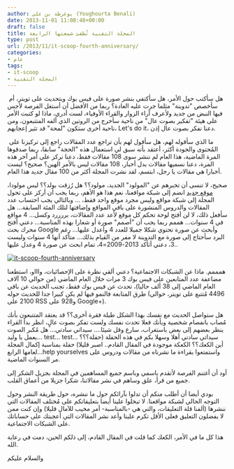 ```yaml
---
author: يوغرطة بن علي (Youghourta Benali)
date: 2013-11-01 11:08:48+00:00
draft: false
title: المجلة التقنية تُطفئ شمعتها الرابعة
type: post
url: /2013/11/it-scoop-fourth-anniversary/
categories:
- عام
tags:
- it-scoop
- المجلة التقنية
---
```


 هل سأكتب حول الأمر، هل سأكتفي بنشر صورة على فيس بوك وبتحديث على تويتر، أم سأخصص "تدوينة" مثلما جرت عليه العادة؟ ربما من الأفضل أن أستغل الفرصة لأجس فيها النبض من جديد ولأعرف آراء الزوار والقراء الأوفياء، لست أدري، ماذا لو كتبت الأمر على هيئة "تفكير بصوت عال" من ناحية سأخرج من الروتين الذي ألفه المتتبعون، ومن ناحية أخرى ستكون "لمحة" قد تثير إعجابهم، Let's do it، دعنا نفكر بصوت عال إذن.




 ما الذي سأقوله لهم، هل سأقول لهم بأن تراجع عدد المقالات راجع إلى تركيزنا على المُحتوى والجودة أكثر، أعتقد بأنه سبق لي استعمال هذه "الحجة" سابقا، ربما صدقوها المرة الماضية، هذا العام لم ننشر سوى 108 مقالات فقط، دعنا نركز على أمر آخر هذه المرة، دعنا نسميها مقالات بدل أخبار، 108 مقالات ليس بالأمر الهين؟ صحيح؟ ليست أخبارا هي مقالات يا رجل، ابتسم، لقد نشرت المجلة أكثر من 100 مقال جديد هذا العام.




صحيح، لا تنسى أن تخبرهم عن "المولود" الجديد، مولود؟؟ هل رُزقت بولد؟؟ ليس مولودا، [موقع جديد](http://www.arabicgit.com/) انضم إلى شبكة مواقعنا، نعم هذا هو الأهم، ربما يجب أن أركز على تحول المجلة إلى شبكة مواقع وليس مجرد موقع واحد فقط، … وبالتالي يجب احتساب عدد المقالات والدروس المنشورة على باقي المواقع وإضافتها لتلك المئة السابقة... هل سأفعل ذلك، لا لن أفتح لوحة تحكم كل موقع لأعد عدد المقالات، بررررد وكسل... 4 مواقع في 4 سنوات... هممم ربما يجب أن "أصمم" صورة أو شعارا بهذه المناسبة... دعني أفتح محرك بحث Google وأبحث عن صورة تحتوي شكلا جميلا للعدد 4 وأعدل عليها... رغم البرد سأحتاج إلى صورة مع التدوينة لا مفر من القيام بذلك... متأكد أنها 4 سنوات وليست 3، دعني أتأكد 2013-2009=4، تمام ابحث عن صورة 4 وعدل عليها..




[![it-scoop-fourth-anniversary](http://www.it-scoop.com/wp-content/uploads/2013/11/it-scoop-fourth-anniversary.png)
](http://www.it-scoop.com/wp-content/uploads/2013/11/it-scoop-fourth-anniversary.png)




همممم. ماذا عن الشبكات الاجتماعية؟ دعني ألقي نظرة على الإحصائيات، واااو، استطعنا مضاعفة عدد المتابعين على فيس بوك 3 مرات خلال العام الماضي (من حوالي 10 آلاف العام الماضي إلى 38 ألف حاليا)، تحدث عن فيس بوك فقط، تجنب الحديث عن باقي طرق المتابعة فالنمو فيها لم يكن كبيرا جدا للحديث حوله (4496 مُتتبع على تويتر، حوالي 2100 على RSS و928 على Google+).




هل ستواصل الحديث مع نفسك بهذا الشكل طيلة فقرة أخرى؟؟ قد يعتقد المتتبعون بأنك مُصاب بانفصام شخصية وبأنك فعلا تحدث نفسك ولست تفكر بصوت عالٍ، انظر بدأ القراء ينظر بعضهم إلى بعض باستغراب، سارع وقل شيئا.... سيداتي سادتي... هل مُكبر الصوت يعمل يا وليد... test... test... سيداتي سادتي أهلا وسهلا بكم في هذه الحفلة (حفلة؟؟؟ أين الكعك؟؟ الكعكة موجودة في المقال القادم.. اصبر قليلا) حفلة بمناسبة إكمال المجلة لعامها الرابع...help yourselves واستمتعوا بقراءة ما نشرناه من مقالات ودروس على مر السنوات الماضية.




أود أن أغتنم الفرصة لأتقدم باسمي وباسم جميع المساهمين في المجلة بجزيل الشكر إلى جميع من قرأ، علق وساهم في نشر مقالاتنا، شكرا جزيلا من أعماق القلب.




بودي أيضا أن أطلب منكم أن تدلوا بآرائكم حول ما ننشره، حول طريقة النشر وحول التوجه الحالي لشبكة مواقعنا. لا تبخلوا علينا أيضا بتعليقاتكم على مُختلف المقالات التي ننشرها (ألفنا قلة التعليقات، والتي هي -بالمناسبة- أمر مخيب للآمال قليلا) وإن كنت ممن لا يفضلون التعليق فعلى الأقل تكرم علينا وأعد نشر المقالات التي أعجبتك على حساباتك على الشبكات الاجتماعية.




هذا كل ما في الأمر، الكعك كما قلت في المقال القادم، إلى ذلكم الحين، دمت في رعاية الله.




والسلام عليكم



